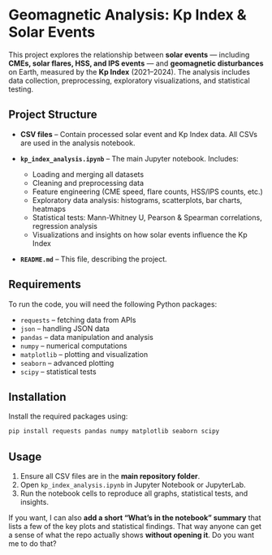 # Geomagnetic Analysis: Kp Index & Solar Events

This project explores the relationship between **solar events** — including **CMEs, solar flares, HSS, and IPS events** — and **geomagnetic disturbances** on Earth, measured by the **Kp Index** (2021–2024). The analysis includes data collection, preprocessing, exploratory visualizations, and statistical testing.

## Project Structure

* **CSV files** – Contain processed solar event and Kp Index data. All CSVs are used in the analysis notebook.
* **`kp_index_analysis.ipynb`** – The main Jupyter notebook. Includes:

  * Loading and merging all datasets
  * Cleaning and preprocessing data
  * Feature engineering (CME speed, flare counts, HSS/IPS counts, etc.)
  * Exploratory data analysis: histograms, scatterplots, bar charts, heatmaps
  * Statistical tests: Mann-Whitney U, Pearson & Spearman correlations, regression analysis
  * Visualizations and insights on how solar events influence the Kp Index
* **`README.md`** – This file, describing the project.

## Requirements

To run the code, you will need the following Python packages:

* `requests` – fetching data from APIs
* `json` – handling JSON data
* `pandas` – data manipulation and analysis
* `numpy` – numerical computations
* `matplotlib` – plotting and visualization
* `seaborn` – advanced plotting
* `scipy` – statistical tests

## Installation

Install the required packages using:

```bash
pip install requests pandas numpy matplotlib seaborn scipy
```

## Usage

1. Ensure all CSV files are in the **main repository folder**.
2. Open `kp_index_analysis.ipynb` in Jupyter Notebook or JupyterLab.
3. Run the notebook cells to reproduce all graphs, statistical tests, and insights.


If you want, I can also **add a short “What’s in the notebook” summary** that lists a few of the key plots and statistical findings. That way anyone can get a sense of what the repo actually shows **without opening it**. Do you want me to do that?
